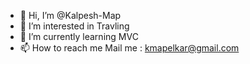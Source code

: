 - 👋 Hi, I’m @Kalpesh-Map
- 👀 I’m interested in Travling
- 🌱 I’m currently learning MVC
- 📫 How to reach me Mail me : kmapelkar@gmail.com

<!---
Kalpesh-Map/Kalpesh-Map is a ✨ special ✨ repository because its `README.md` (this file) appears on your GitHub profile.
You can click the Preview link to take a look at your changes.
--->
